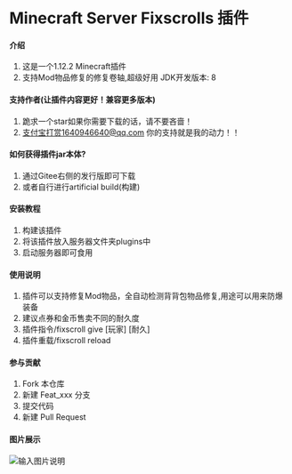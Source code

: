 # Minecraft Server Fixscrolls 插件

#### 介绍
1. 这是一个1.12.2 Minecraft插件 
2. 支持Mod物品修复的修复卷轴,超级好用
JDK开发版本: 8

#### 支持作者(让插件内容更好！兼容更多版本)

1. 跪求一个star如果你需要下载的话，请不要吝啬！
2. 支付宝打赏1640946640@qq.com
你的支持就是我的动力！！


#### 如何获得插件jar本体?

1. 通过Gitee右侧的发行版即可下载
2. 或者自行进行artificial build(构建)


#### 安装教程

1.  构建该插件
2.  将该插件放入服务器文件夹plugins中
3.  启动服务器即可食用

#### 使用说明

1.  插件可以支持修复Mod物品，全自动检测背背包物品修复,用途可以用来防爆装备
2.  建议点券和金币售卖不同的耐久度
3.  插件指令/fixscroll give [玩家] [耐久]
4.  插件重载/fixscroll reload 

#### 参与贡献

1.  Fork 本仓库
2.  新建 Feat_xxx 分支
3.  提交代码
4.  新建 Pull Request


#### 图片展示
![输入图片说明](https://foruda.gitee.com/images/1709544693183764893/b286f4bc_5687596.png "2024-03-04_17.27.13.png")
